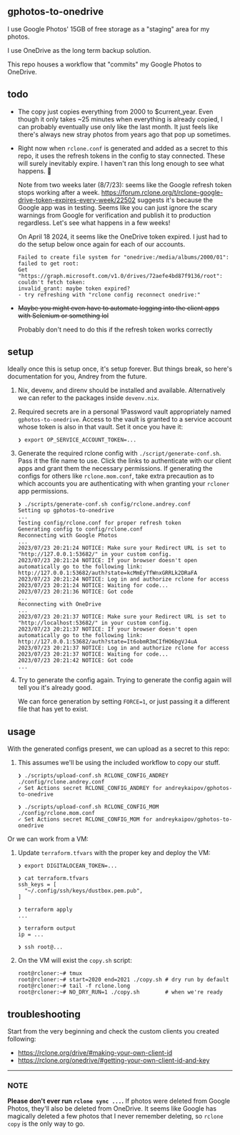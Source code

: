 ## gphotos-to-onedrive

I use Google Photos' 15GB of free storage as a "staging" area for my photos.

I use OneDrive as the long term backup solution.

This repo houses a workflow that "commits" my Google Photos to OneDrive.

## todo

- The copy just copies everything from 2000 to $current_year.
  Even though it only takes ~25 minutes when everything is already copied, I can probably eventually use only like the last month.
  It just feels like there's always new stray photos from years ago that pop up sometimes.

- Right now when `rclone.conf` is generated and added as a secret to this repo, it uses the refresh tokens in the config to stay connected.
  These will surely inevitably expire.
  I haven't ran this long enough to see what happens.
  🤷

  Note from two weeks later (8/7/23): seems like the Google refresh token stops working after a week.
  https://forum.rclone.org/t/rclone-google-drive-token-expires-every-week/22502 suggests it's because the Google app was in testing.
  Seems like you can just ignore the scary warnings from Google for verification and publish it to production regardless.
  Let's see what happens in a few weeks!

  On April 18 2024, it seems like the OneDrive token expired.
  I just had to do the setup below once again for each of our accounts.

  ```
  Failed to create file system for "onedrive:/media/albums/2000/01": failed to get root:
  Get "https://graph.microsoft.com/v1.0/drives/72aefe4bd87f9136/root": couldn't fetch token:
  invalid_grant: maybe token expired?
  - try refreshing with "rclone config reconnect onedrive:"
  ```

- ~~Maybe you might even have to automate logging into the client apps with Selenium or something lol~~

  Probably don't need to do this if the refresh token works correctly

## setup

Ideally once this is setup once, it's setup forever.
But things break, so here's documentation for you, Andrey from the future.

1. Nix, devenv, and direnv should be installed and available.
   Alternatively we can refer to the packages inside `devenv.nix`.

1. Required secrets are in a personal 1Password vault appropriately named `gphotos-to-onedrive`.
   Access to the vault is granted to a service account whose token is also in that vault.
   Set it once you have it:

   ```console
   ❯ export OP_SERVICE_ACCOUNT_TOKEN=...
   ```

1. Generate the required rclone config with `./script/generate-conf.sh`.
   Pass it the file name to use.
   Click the links to authenticate with our client apps and grant them the necessary permissions.
   If generating the configs for others like `rclone.mom.conf`, take extra precaution as to which accounts you are authenticating with when granting your `rcloner` app permissions.

   ```console
   ❯ ./scripts/generate-conf.sh config/rclone.andrey.conf
   Setting up gphotos-to-onedrive
   ...
   Testing config/rclone.conf for proper refresh token
   Generating config to config/rclone.conf
   Reconnecting with Google Photos
   ...
   2023/07/23 20:21:24 NOTICE: Make sure your Redirect URL is set to "http://127.0.0.1:53682/" in your custom config.
   2023/07/23 20:21:24 NOTICE: If your browser doesn't open automatically go to the following link: http://127.0.0.1:53682/auth?state=kcMmEyTfWnxGRRLk2DRaFA
   2023/07/23 20:21:24 NOTICE: Log in and authorize rclone for access
   2023/07/23 20:21:24 NOTICE: Waiting for code...
   2023/07/23 20:21:36 NOTICE: Got code
   ...
   Reconnecting with OneDrive
   ...
   2023/07/23 20:21:37 NOTICE: Make sure your Redirect URL is set to "http://localhost:53682/" in your custom config.
   2023/07/23 20:21:37 NOTICE: If your browser doesn't open automatically go to the following link: http://127.0.0.1:53682/auth?state=It6obmR3mCIfHO6bgVJ4uA
   2023/07/23 20:21:37 NOTICE: Log in and authorize rclone for access
   2023/07/23 20:21:37 NOTICE: Waiting for code...
   2023/07/23 20:21:42 NOTICE: Got code
   ...
   ```

1. Try to generate the config again.
   Trying to generate the config again will tell you it's already good.

   We can force generation by setting `FORCE=1`, or just passing it a different file that has yet to exist.

## usage

With the generated configs present, we can upload as a secret to this repo:

1. This assumes we'll be using the included workflow to copy our stuff.

   ```console
   ❯ ./scripts/upload-conf.sh RCLONE_CONFIG_ANDREY ./config/rclone.andrey.conf
   ✓ Set Actions secret RCLONE_CONFIG_ANDREY for andreykaipov/gphotos-to-onedrive

   ❯ ./scripts/upload-conf.sh RCLONE_CONFIG_MOM ./config/rclone.mom.conf
   ✓ Set Actions secret RCLONE_CONFIG_MOM for andreykaipov/gphotos-to-onedrive
   ```

Or we can work from a VM:

1. Update `terraform.tfvars` with the proper key and deploy the VM:

   ```console
   ❯ export DIGITALOCEAN_TOKEN=...

   ❯ cat terraform.tfvars
   ssh_keys = [
     "~/.config/ssh/keys/dustbox.pem.pub",
   ]

   ❯ terraform apply
   ...

   ❯ terraform output
   ip = ...

   ❯ ssh root@...
   ```

1. On the VM will exist the `copy.sh` script:

   ```console
   root@rcloner:~# tmux
   root@rcloner:~# start=2020 end=2021 ./copy.sh # dry run by default
   root@rcloner:~# tail -f rclone.long
   root@rcloner:~# NO_DRY_RUN=1 ./copy.sh        # when we're ready
   ```

## troubleshooting

Start from the very beginning and check the custom clients you created following:

- https://rclone.org/drive/#making-your-own-client-id
- https://rclone.org/onedrive/#getting-your-own-client-id-and-key

---

### NOTE

**Please don't ever run `rclone sync ...`.**
If photos were deleted from Google Photos, they'll also be deleted from OneDrive.
It seems like Google has magically deleted a few photos that I never remember deleting, so `rclone copy` is the only way to go.

